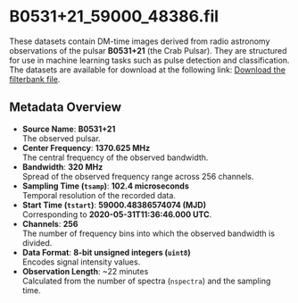 # B0531+21_59000_48386.fil

These datasets contain DM-time images derived from radio astronomy observations of the pulsar **B0531+21** (the Crab Pulsar). They are structured for use in machine learning tasks such as pulse detection and classification. The datasets are available for download at the following link: [Download the filterbank file](https://keeper.mpdl.mpg.de/f/e7a0cad180364ae688dc/).

## Metadata Overview

- **Source Name**: **B0531+21**  
  The observed pulsar.
- **Center Frequency**: **1370.625 MHz**  
  The central frequency of the observed bandwidth.
- **Bandwidth**: **320 MHz**  
  Spread of the observed frequency range across 256 channels.
- **Sampling Time (`tsamp`)**: **102.4 microseconds**  
  Temporal resolution of the recorded data.
- **Start Time (`tstart`)**: **59000.48386574074 (MJD)**  
  Corresponding to **2020-05-31T11:36:46.000 UTC**.
- **Channels**: **256**  
  The number of frequency bins into which the observed bandwidth is divided.
- **Data Format**: **8-bit unsigned integers (`uint8`)**  
  Encodes signal intensity values.
- **Observation Length**: ~22 minutes  
  Calculated from the number of spectra (`nspectra`) and the sampling time.